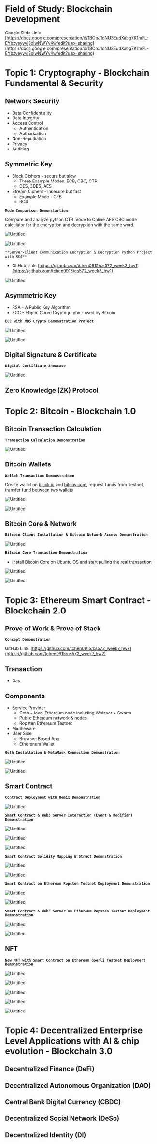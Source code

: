 # Field of Study: Blockchain Development

Google Slide Link: [https://docs.google.com/presentation/d/1BOnJ1oNU3EudXabg7K1mFL-EYbzveyyvjSolwNWYvKw/edit?usp=sharing](https://docs.google.com/presentation/d/1BOnJ1oNU3EudXabg7K1mFL-EYbzveyyvjSolwNWYvKw/edit?usp=sharing)

# Topic 1: Cryptography - Blockchain Fundamental & Security

## Network Security

- Data Confidentiality
- Data Integrity
- Access Control
    - Authentication
    - Authorization
- Non-Repudiation
- Privacy
- Auditing

## **Symmetric Key**

- Block Ciphers - secure but slow
    - Three Example Modes: ECB, CBC, CTR
    - DES, 3DES, AES
- Stream Ciphers - insecure but fast
    - Example Mode - CFB
    - RC4

**`Mode Comparison Demonstartion`**

Compare and analyze python CTR mode to Online AES CBC mode calculator for the encryption and decryption with the same word.

![Untitled](Field%20of%20Study%20Blockchain%20Development%206bbf3596a3654f63898b670bce70d3a7/Untitled.png)

![Untitled](Field%20of%20Study%20Blockchain%20Development%206bbf3596a3654f63898b670bce70d3a7/Untitled%201.png)

`**Server-Client Communication Encryption & Decryption Python Project with RC4**` 

- GitHub Link: [https://github.com/tchen0915/cs572_week3_hw1](https://github.com/tchen0915/cs572_week3_hw1)

![Untitled](Field%20of%20Study%20Blockchain%20Development%206bbf3596a3654f63898b670bce70d3a7/Untitled%202.png)

## **Asymmetric Key**

- RSA - A Public Key Algorithm
- ECC - Elliptic Curve Cryptography - used by Bitcoin

**`ECC with MD5 Crypto Demonstration Project`** 

![Untitled](Field%20of%20Study%20Blockchain%20Development%206bbf3596a3654f63898b670bce70d3a7/Untitled%203.png)

![Untitled](Field%20of%20Study%20Blockchain%20Development%206bbf3596a3654f63898b670bce70d3a7/Untitled%204.png)

## Digital Signature & Certificate

**`Digital Certificate Showcase`**

![Untitled](Field%20of%20Study%20Blockchain%20Development%206bbf3596a3654f63898b670bce70d3a7/Untitled%205.png)

## **Zero Knowledge (ZK) Protocol**

# Topic 2: Bitcoin - Blockchain 1.0

## Bitcoin Transaction Calculation

**`Transaction Calculation Demonstration`**

![Untitled](Field%20of%20Study%20Blockchain%20Development%206bbf3596a3654f63898b670bce70d3a7/Untitled%206.png)

## Bitcoin Wallets

**`Wallet Transaction Demonstration`** 

Create wallet on [block.io](http://block.io) and [bitpay.com](http://bitpay.com), request funds from Testnet, transfer fund between two wallets

![Untitled](Field%20of%20Study%20Blockchain%20Development%206bbf3596a3654f63898b670bce70d3a7/Untitled%207.png)

![Untitled](Field%20of%20Study%20Blockchain%20Development%206bbf3596a3654f63898b670bce70d3a7/Untitled%208.png)

## Bitcoin Core & Network

**`Bitcoin Client Installation & Bitcoin Network Access Demonstration`**

![Untitled](Field%20of%20Study%20Blockchain%20Development%206bbf3596a3654f63898b670bce70d3a7/Untitled%209.png)

**`Bitcoin Core Transaction Demonstration`**

- install Bitcoin Core on Ubuntu OS and start pulling the real transaction

![Untitled](Field%20of%20Study%20Blockchain%20Development%206bbf3596a3654f63898b670bce70d3a7/Untitled%2010.png)

![Untitled](Field%20of%20Study%20Blockchain%20Development%206bbf3596a3654f63898b670bce70d3a7/Untitled%2011.png)

# Topic 3: Ethereum Smart Contract - Blockchain 2.0

## Prove of Work & Prove of Stack

**`Concept Demonstration`**

GitHub Link: [https://github.com/tchen0915/cs572_week7_hw2](https://github.com/tchen0915/cs572_week7_hw2)

## Transaction

- Gas

## Components

- Service Provider
    - Geth = local Ethereum node including Whisper + Swarm
    - Public Ethereum network & nodes
    - Ropsten Ethereum Testnet
- Middleware
- User Side
    - Browser-Based App
    - Etherenum Wallet

**`Geth Installation & MetaMask Connection Demonstration`**

![Untitled](Field%20of%20Study%20Blockchain%20Development%206bbf3596a3654f63898b670bce70d3a7/Untitled%2012.png)

![Untitled](Field%20of%20Study%20Blockchain%20Development%206bbf3596a3654f63898b670bce70d3a7/Untitled%2013.png)

## Smart Contract

**`Contract Deployment with Remix Demonstration`**

![Untitled](Field%20of%20Study%20Blockchain%20Development%206bbf3596a3654f63898b670bce70d3a7/Untitled%2014.png)

**`Smart Contract & Web3 Server Interaction (Event & Modifier) Demonstration`**

![Untitled](Field%20of%20Study%20Blockchain%20Development%206bbf3596a3654f63898b670bce70d3a7/Untitled%2015.png)

![Untitled](Field%20of%20Study%20Blockchain%20Development%206bbf3596a3654f63898b670bce70d3a7/Untitled%2016.png)

![Untitled](Field%20of%20Study%20Blockchain%20Development%206bbf3596a3654f63898b670bce70d3a7/Untitled%2017.png)

**`Smart Contract Solidity Mapping & Struct Demonstration`**

![Untitled](Field%20of%20Study%20Blockchain%20Development%206bbf3596a3654f63898b670bce70d3a7/Untitled%2018.png)

![Untitled](Field%20of%20Study%20Blockchain%20Development%206bbf3596a3654f63898b670bce70d3a7/Untitled%2019.png)

**`Smart Contract on Ethereum Ropsten Testnet Deployment Demonstration`**

![Untitled](Field%20of%20Study%20Blockchain%20Development%206bbf3596a3654f63898b670bce70d3a7/Untitled%2020.png)

![Untitled](Field%20of%20Study%20Blockchain%20Development%206bbf3596a3654f63898b670bce70d3a7/Untitled%2021.png)

**`Smart Contract & Web3 Server on Ethereum Ropsten Testnet Deployment Demonstration`**

![Untitled](Field%20of%20Study%20Blockchain%20Development%206bbf3596a3654f63898b670bce70d3a7/Untitled%2022.png)

![Untitled](Field%20of%20Study%20Blockchain%20Development%206bbf3596a3654f63898b670bce70d3a7/Untitled%2023.png)

## NFT

**`New NFT with Smart Contract on Ethereum Goerli Testnet Deployment Demonstration`**

![Untitled](Field%20of%20Study%20Blockchain%20Development%206bbf3596a3654f63898b670bce70d3a7/Untitled%2024.png)

![Untitled](Field%20of%20Study%20Blockchain%20Development%206bbf3596a3654f63898b670bce70d3a7/Untitled%2025.png)

![Untitled](Field%20of%20Study%20Blockchain%20Development%206bbf3596a3654f63898b670bce70d3a7/Untitled%2026.png)

![Untitled](Field%20of%20Study%20Blockchain%20Development%206bbf3596a3654f63898b670bce70d3a7/Untitled%2027.png)

![Untitled](Field%20of%20Study%20Blockchain%20Development%206bbf3596a3654f63898b670bce70d3a7/Untitled%2028.png)

# Topic 4: Decentralized Enterprise Level Applications with AI & chip evolution  - Blockchain 3.0

## Decentralized Finance (DeFi)

## Decentralized Autonomous Organization (DAO)

## Central Bank Digital Currency (CBDC)

## Decentralized Social Network (DeSo)

## Decentralized Identity (DI)